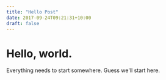 ```yaml
---
title: "Hello Post"
date: 2017-09-24T09:21:31+10:00
draft: false
---
```


# Hello, world.

Everything needs to start somewhere. Guess we'll start here.

